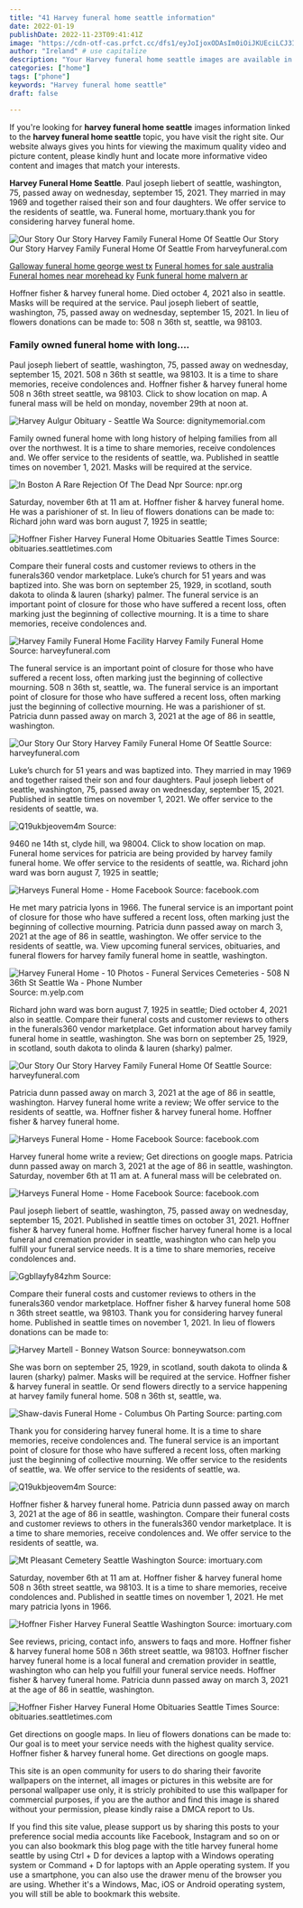 ```yaml
---
title: "41 Harvey funeral home seattle information"
date: 2022-01-19
publishDate: 2022-11-23T09:41:41Z
image: "https://cdn-otf-cas.prfct.cc/dfs1/eyJoIjoxODAsIm0iOiJKUEciLCJ3IjoxODAsInVybCI6Imh0dHA6XC9cL2FkYXMtb3JlZ29uLWNhcy1vYml0cy5zMy5hbWF6b25hd3MuY29tXC9waG90b3NcL2NyZWF0ZV9zdG9yeVwvNjE3YzhlMGVjMTdjMlwvZDE4MzQ2MzkwZGU0OWU0NDQ5ZjEwZjcyNGRiNy5wbmciLCJkIjo3Mn0="
author: "Ireland" # use capitalize
description: "Your Harvey funeral home seattle images are available in this site. Harvey funeral home seattle are a topic that is being searched for and liked by netizens today. You can Download the Harvey funeral home seattle files here. Download all royalty-free photos."
categories: ["home"]
tags: ["phone"]
keywords: "Harvey funeral home seattle"
draft: false

---
```


If you're looking for **harvey funeral home seattle** images information linked to the **harvey funeral home seattle** topic, you have visit the right  site.  Our website always  gives you  hints  for viewing  the maximum  quality video and picture  content, please kindly hunt and locate more informative video content and images  that match your interests.

**Harvey Funeral Home Seattle**. Paul joseph liebert of seattle, washington, 75, passed away on wednesday, september 15, 2021. They married in may 1969 and together raised their son and four daughters. We offer service to the residents of seattle, wa. Funeral home, mortuary.thank you for considering harvey funeral home.

![Our Story Our Story Harvey Family Funeral Home Of Seattle](https://www.harveyfuneral.com/home/assets/img/common/plan-ahead-1b.jpg "Our Story Our Story Harvey Family Funeral Home Of Seattle")
Our Story Our Story Harvey Family Funeral Home Of Seattle From harveyfuneral.com

[Galloway funeral home george west tx](/galloway-funeral-home-george-west-tx/)
[Funeral homes for sale australia](/funeral-homes-for-sale-australia/)
[Funeral homes near morehead ky](/funeral-homes-near-morehead-ky/)
[Funk funeral home malvern ar](/funk-funeral-home-malvern-ar/)

Hoffner fisher &amp; harvey funeral home. Died october 4, 2021 also in seattle. Masks will be required at the service. Paul joseph liebert of seattle, washington, 75, passed away on wednesday, september 15, 2021. In lieu of flowers donations can be made to: 508 n 36th st, seattle, wa 98103.

### Family owned funeral home with long….

Paul joseph liebert of seattle, washington, 75, passed away on wednesday, september 15, 2021. 508 n 36th st seattle, wa 98103. It is a time to share memories, receive condolences and. Hoffner fisher &amp; harvey funeral home 508 n 36th street seattle, wa 98103. Click to show location on map. A funeral mass will be held on monday, november 29th at noon at.


![Harvey Aulgur Obituary - Seattle Wa](https://d2mjvz2lqjkhe7.cloudfront.net/as/assets-mem-com/cmi/4/6/0/3/10113064/20210616_140935645_0_orig.jpg/-/harvey-aulgur-seattle-wa-photos51.jpg?maxwidth=650 "Harvey Aulgur Obituary - Seattle Wa")
Source: dignitymemorial.com

Family owned funeral home with long history of helping families from all over the northwest. It is a time to share memories, receive condolences and. We offer service to the residents of seattle, wa. Published in seattle times on november 1, 2021. Masks will be required at the service.

![In Boston A Rare Rejection Of The Dead Npr](https://media.npr.org/assets/img/2013/05/07/funeral_wide-328e476c8bf4fc87f81cf5c0fa5fcc30ecab75ef.jpg?s=1400 "In Boston A Rare Rejection Of The Dead Npr")
Source: npr.org

Saturday, november 6th at 11 am at. Hoffner fisher &amp; harvey funeral home. He was a parishioner of st. In lieu of flowers donations can be made to: Richard john ward was born august 7, 1925 in seattle;

![Hoffner Fisher Harvey Funeral Home Obituaries Seattle Times](https://cdn-otf-cas.prfct.cc/dfs1/eyJoIjoxODAsInciOjE4MCwidXJsIjoiaHR0cDpcL1wvYWRhcy1vcmVnb24tY2FzLW9iaXRzLnMzLmFtYXpvbmF3cy5jb21cL3Bob3Rvc1wvY3JlYXRlX3N0b3J5XC82MTY1ZjM5NTg0NzE4XC9iM2U2MmVhMTg1YjU2ODNiNjg5MzY0MmEzZDU3LmpwZyIsImQiOjcyLCJtIjoiSlBHIn0= "Hoffner Fisher Harvey Funeral Home Obituaries Seattle Times")
Source: obituaries.seattletimes.com

Compare their funeral costs and customer reviews to others in the funerals360 vendor marketplace. Luke’s church for 51 years and was baptized into. She was born on september 25, 1929, in scotland, south dakota to olinda &amp; lauren (sharky) palmer. The funeral service is an important point of closure for those who have suffered a recent loss, often marking just the beginning of collective mourning. It is a time to share memories, receive condolences and.

![Harvey Family Funeral Home Facility Harvey Family Funeral Home](https://www.harveyfuneral.com/home/assets/img/common/send_flowers_eyc.jpg "Harvey Family Funeral Home Facility Harvey Family Funeral Home")
Source: harveyfuneral.com

The funeral service is an important point of closure for those who have suffered a recent loss, often marking just the beginning of collective mourning. 508 n 36th st, seattle, wa. The funeral service is an important point of closure for those who have suffered a recent loss, often marking just the beginning of collective mourning. He was a parishioner of st. Patricia dunn passed away on march 3, 2021 at the age of 86 in seattle, washington.

![Our Story Our Story Harvey Family Funeral Home Of Seattle](https://www.harveyfuneral.com/home/assets/img/common/plan-ahead-1b.jpg "Our Story Our Story Harvey Family Funeral Home Of Seattle")
Source: harveyfuneral.com

Luke’s church for 51 years and was baptized into. They married in may 1969 and together raised their son and four daughters. Paul joseph liebert of seattle, washington, 75, passed away on wednesday, september 15, 2021. Published in seattle times on november 1, 2021. We offer service to the residents of seattle, wa.

![Q19ukbjeovem4m](https://cdn-otf-cas.prfct.cc/dfs1/eyJkIjo3MiwieCI6IjAiLCJ5IjoiMzAiLCJjdyI6IjU2NSIsImNoIjoiNzI2LjcwNjg5NjU1MTcyNDEiLCJybyI6IjAiLCJjciI6IjEiLCJ3IjoxODAsImgiOjE4MCwidXJsIjoiaHR0cDpcL1wvYWRhcy1vcmVnb24tY2FzLW9iaXRzLnMzLmFtYXpvbmF3cy5jb21cL3Bob3Rvc1wvY3JlYXRlX3N0b3J5XC82MWE5MjNlMmJiZjZjXC9mMDU2YTlhYjhmODAxMzBhNDFjMzgzM2Y4NmU2LmpwZyIsIm0iOiJKUEcifQ== "Q19ukbjeovem4m")
Source: 

9460 ne 14th st, clyde hill, wa 98004. Click to show location on map. Funeral home services for patricia are being provided by harvey family funeral home. We offer service to the residents of seattle, wa. Richard john ward was born august 7, 1925 in seattle;

![Harveys Funeral Home - Home Facebook](https://lookaside.fbsbx.com/lookaside/crawler/media/?media_id=627913210571214 "Harveys Funeral Home - Home Facebook")
Source: facebook.com

He met mary patricia lyons in 1966. The funeral service is an important point of closure for those who have suffered a recent loss, often marking just the beginning of collective mourning. Patricia dunn passed away on march 3, 2021 at the age of 86 in seattle, washington. We offer service to the residents of seattle, wa. View upcoming funeral services, obituaries, and funeral flowers for harvey family funeral home in seattle, washington.

![Harvey Funeral Home - 10 Photos - Funeral Services Cemeteries - 508 N 36th St Seattle Wa - Phone Number](https://s3-media0.fl.yelpcdn.com/bphoto/9aI0ylDZLIBdmFVc1_IQHw/348s.jpg "Harvey Funeral Home - 10 Photos - Funeral Services Cemeteries - 508 N 36th St Seattle Wa - Phone Number")
Source: m.yelp.com

Richard john ward was born august 7, 1925 in seattle; Died october 4, 2021 also in seattle. Compare their funeral costs and customer reviews to others in the funerals360 vendor marketplace. Get information about harvey family funeral home in seattle, washington. She was born on september 25, 1929, in scotland, south dakota to olinda &amp; lauren (sharky) palmer.

![Our Story Our Story Harvey Family Funeral Home Of Seattle](https://www.harveyfuneral.com/fh_live/13800/13884/images/8_6291.JPG "Our Story Our Story Harvey Family Funeral Home Of Seattle")
Source: harveyfuneral.com

Patricia dunn passed away on march 3, 2021 at the age of 86 in seattle, washington. Harvey funeral home write a review; We offer service to the residents of seattle, wa. Hoffner fisher &amp; harvey funeral home. Hoffner fisher &amp; harvey funeral home.

![Harveys Funeral Home - Home Facebook](https://lookaside.fbsbx.com/lookaside/crawler/media/?media_id=628878653808003 "Harveys Funeral Home - Home Facebook")
Source: facebook.com

Harvey funeral home write a review; Get directions on google maps. Patricia dunn passed away on march 3, 2021 at the age of 86 in seattle, washington. Saturday, november 6th at 11 am at. A funeral mass will be celebrated on.

![Harveys Funeral Home - Home Facebook](https://lookaside.fbsbx.com/lookaside/crawler/media/?media_id=110785545652977 "Harveys Funeral Home - Home Facebook")
Source: facebook.com

Paul joseph liebert of seattle, washington, 75, passed away on wednesday, september 15, 2021. Published in seattle times on october 31, 2021. Hoffner fisher &amp; harvey funeral home. Hoffner fischer harvey funeral home is a local funeral and cremation provider in seattle, washington who can help you fulfill your funeral service needs. It is a time to share memories, receive condolences and.

![Ggbllayfy84zhm](https://cache.legacy.net/legacy/images/cobrands/Batesville/photos/49e22a44-ef74-49e5-b106-4d801ca81343.jpgx?v=0x0000000085166a3e&amp;option=3&amp;h=112&amp;w=112&amp;fc=ffffff "Ggbllayfy84zhm")
Source: 

Compare their funeral costs and customer reviews to others in the funerals360 vendor marketplace. Hoffner fisher &amp; harvey funeral home 508 n 36th street seattle, wa 98103. Thank you for considering harvey funeral home. Published in seattle times on november 1, 2021. In lieu of flowers donations can be made to:

![Harvey Martell - Bonney Watson](https://bonneywatson.com/wp-content/uploads/2020/06/Federal-Way-Exterior_BONNEY-WATSON.jpg "Harvey Martell - Bonney Watson")
Source: bonneywatson.com

She was born on september 25, 1929, in scotland, south dakota to olinda &amp; lauren (sharky) palmer. Masks will be required at the service. Hoffner fisher &amp; harvey funeral in seattle. Or send flowers directly to a service happening at harvey family funeral home. 508 n 36th st, seattle, wa.

![Shaw-davis Funeral Home - Columbus Oh Parting](https://parting.s3.amazonaws.com/cache/15/d4/15d4b85efe9fb9f7431f0c30159b9a9e.jpg "Shaw-davis Funeral Home - Columbus Oh Parting")
Source: parting.com

Thank you for considering harvey funeral home. It is a time to share memories, receive condolences and. The funeral service is an important point of closure for those who have suffered a recent loss, often marking just the beginning of collective mourning. We offer service to the residents of seattle, wa. We offer service to the residents of seattle, wa.

![Q19ukbjeovem4m](https://cdn-otf-cas.prfct.cc/dfs1/eyJkIjo3MiwieCI6IjU3IiwieSI6IjAiLCJjdyI6IjQ5Ny41ODcxMzEzNjcyOTIzIiwiY2giOiI2NDAiLCJybyI6IjAiLCJjciI6IjEiLCJ3IjoxODAsImgiOjE4MCwidXJsIjoiaHR0cDpcL1wvYWRhcy1vcmVnb24tY2FzLW9iaXRzLnMzLmFtYXpvbmF3cy5jb21cL3Bob3Rvc1wvY3JlYXRlX3N0b3J5XC82MWE5NDVhMzU1ZjY4XC9lZWZlMjU3Y2U0NWMyMTQzY2Q3NTQ5NTBiZGNjLmpwZyIsIm0iOiJKUEcifQ== "Q19ukbjeovem4m")
Source: 

Hoffner fisher &amp; harvey funeral home. Patricia dunn passed away on march 3, 2021 at the age of 86 in seattle, washington. Compare their funeral costs and customer reviews to others in the funerals360 vendor marketplace. It is a time to share memories, receive condolences and. We offer service to the residents of seattle, wa.

![Mt Pleasant Cemetery Seattle Washington](https://www.imortuary.com/images/ph-images/23.jpg "Mt Pleasant Cemetery Seattle Washington")
Source: imortuary.com

Saturday, november 6th at 11 am at. Hoffner fisher &amp; harvey funeral home 508 n 36th street seattle, wa 98103. It is a time to share memories, receive condolences and. Published in seattle times on november 1, 2021. He met mary patricia lyons in 1966.

![Hoffner Fisher Harvey Funeral Seattle Washington](https://www.imortuary.com/images/ph-images/5.jpg "Hoffner Fisher Harvey Funeral Seattle Washington")
Source: imortuary.com

See reviews, pricing, contact info, answers to faqs and more. Hoffner fisher &amp; harvey funeral home 508 n 36th street seattle, wa 98103. Hoffner fischer harvey funeral home is a local funeral and cremation provider in seattle, washington who can help you fulfill your funeral service needs. Hoffner fisher &amp; harvey funeral home. Patricia dunn passed away on march 3, 2021 at the age of 86 in seattle, washington.

![Hoffner Fisher Harvey Funeral Home Obituaries Seattle Times](https://cdn-otf-cas.prfct.cc/dfs1/eyJoIjoxODAsIm0iOiJKUEciLCJ3IjoxODAsInVybCI6Imh0dHA6XC9cL2FkYXMtb3JlZ29uLWNhcy1vYml0cy5zMy5hbWF6b25hd3MuY29tXC9waG90b3NcL2NyZWF0ZV9zdG9yeVwvNjE3YzhlMGVjMTdjMlwvZDE4MzQ2MzkwZGU0OWU0NDQ5ZjEwZjcyNGRiNy5wbmciLCJkIjo3Mn0= "Hoffner Fisher Harvey Funeral Home Obituaries Seattle Times")
Source: obituaries.seattletimes.com

Get directions on google maps. In lieu of flowers donations can be made to: Our goal is to meet your service needs with the highest quality service. Hoffner fisher &amp; harvey funeral home. Get directions on google maps.

This site is an open community for users to do sharing their favorite wallpapers on the internet, all images or pictures in this website are for personal wallpaper use only, it is stricly prohibited to use this wallpaper for commercial purposes, if you are the author and find this image is shared without your permission, please kindly raise a DMCA report to Us.

If you find this site value, please support us by sharing this posts to your preference social media accounts like Facebook, Instagram and so on or you can also bookmark this blog page with the title harvey funeral home seattle by using Ctrl + D for devices a laptop with a Windows operating system or Command + D for laptops with an Apple operating system. If you use a smartphone, you can also use the drawer menu of the browser you are using. Whether it's a Windows, Mac, iOS or Android operating system, you will still be able to bookmark this website.

